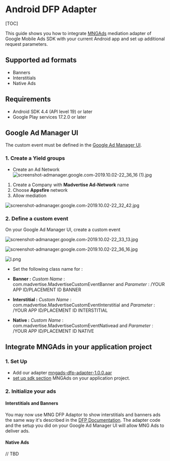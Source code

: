 # Android DFP Adapter
[TOC]

This guide shows you how to integrate [MNGAds] mediation adapter of Google Mobile Ads SDK with your current Android app and set up additional request parameters.

## Supported ad formats
- Banners
- Interstitials
- Native Ads

## Requirements
- Android SDK 4.4 (API level 19) or later
- Google Play services 17.2.0 or later

## Google Ad Manager UI 

The custom event must be defined in the [Google Ad Manager UI].

### 1. Create a Yield groups

- Create an Ad Network
![screenshot-admanager.google.com-2019.10.02-22_36_16 (1).jpg](https://bitbucket.org/repo/GyRXRR/images/2101314984-screenshot-admanager.google.com-2019.10.02-22_36_16%20%281%29.jpg)

1. Create a Company with **Madvertise Ad-Network** name
2. Choose **Appsfire** network
3. Allow mediation


![screenshot-admanager.google.com-2019.10.02-22_32_42.jpg](https://bitbucket.org/repo/GyRXRR/images/3231118223-screenshot-admanager.google.com-2019.10.02-22_32_42.jpg)

### 2. Define a custom event

On your Google Ad Manager UI, create a custom event 

![screenshot-admanager.google.com-2019.10.02-22_33_13.jpg](https://bitbucket.org/repo/GyRXRR/images/1642703664-screenshot-admanager.google.com-2019.10.02-22_33_13.jpg)

![screenshot-admanager.google.com-2019.10.02-22_36_16.jpg](https://bitbucket.org/repo/GyRXRR/images/4019010383-screenshot-admanager.google.com-2019.10.02-22_36_16.jpg)

![l.png](https://bitbucket.org/repo/GyRXRR/images/3601965291-l.png)


- Set the following class name for :
 * **Banner :** *Custom Name* : com.madvertise.MadvertiseCustomEventBanner and *Parameter* : /YOUR APP ID/PLACEMENT ID BANNER
 
 
 * **Interstitial :** *Custom Name* : com.madvertise.MadvertiseCustomEventInterstitial and *Parameter* : /YOUR APP ID/PLACEMENT ID INTERSTITIAL

 
 * **Native :** *Custom Name* : com.madvertise.MadvertiseCustomEventNativead and *Parameter* : /YOUR APP ID/PLACEMENT ID NATIVE
 


## Integrate MNGAds in your application project

### 1. Set Up

* Add our adapter [mngads-dfp-adapter-1.0.0.aar]
* [set up sdk section] MNGAds on your application project.



### 2. Initialize your ads

#### Interstitials and Banners
You may now use MNG DFP Adaptor to show interstitials and banners ads the same way it's described in the [DFP Documentation]. 
The adapter code and the setup you did on your Google Ad Manager UI will allow MNG Ads to deliver ads.

#### Native Ads 
// TBD

[set up sdk section]:https://bitbucket.org/mngcorp/mngads-demo-android/wiki/Home#markdown-header-set-up-the-sdk
[mngads-dfp-adapter-1.0.0.aar]:https://bitbucket.org/mngcorp/mngads-demo-android/src/HEAD/MopubDemo/app/libs/mngads-mopub-adapter.aar?at=master&fileviewer=file-view-default
[mngads-sdk-x.aar Android SDK]:https://bitbucket.org/mngcorp/mngads-demo-android/src/HEAD/MngAdsDemo/app/libs/mngads-sdk-2.7.aar?at=master
[DFP Documentation]:https://developers.google.com/ad-manager/mobile-ads-sdk/android/quick-start
[Google Ad Manager UI]:https://admanager.google.com/
[MNGAds]:https://bitbucket.org/mngcorp/mngads-demo-android/wiki/Home